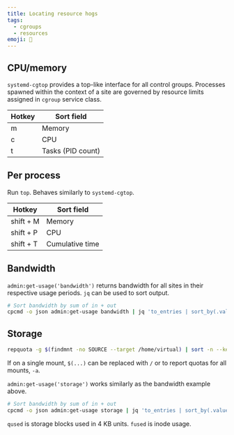 ```yaml
---
title: Locating resource hogs
tags:
  - cgroups
  - resources
emoji: 🐷
---
```


## CPU/memory

`systemd-cgtop` provides a top-like interface for all control groups. Processes spawned within the context of a site are governed by resource limits assigned in `cgroup` service class.

| Hotkey | Sort field        |
| ------ | ----------------- |
| m      | Memory            |
| c      | CPU               |
| t      | Tasks (PID count) |

## Per process

Run `top`. Behaves similarly to `systemd-cgtop`.

| Hotkey    | Sort field      |
| --------- | --------------- |
| shift + M | Memory          |
| shift + P | CPU             |
| shift + T | Cumulative time |

## Bandwidth

`admin:get-usage('bandwidth')` returns bandwidth for all sites in their respective usage periods. `jq` can be used to sort output.

```bash
# Sort bandwidth by sum of in + out
cpcmd -o json admin:get-usage bandwidth | jq 'to_entries | sort_by(.value.sum)'
```

## Storage

```bash
repquota -g $(findmnt -no SOURCE --target /home/virtual) | sort -n --key=3
```

If on a single mount, `$(...)` can be replaced with `/` or to report quotas for all mounts, `-a`.

`admin:get-usage('storage')` works similarly as the bandwidth example above.

```bash
# Sort bandwidth by sum of in + out
cpcmd -o json admin:get-usage storage | jq 'to_entries | sort_by(.value.qused)'
```

`qused` is storage blocks used in 4 KB units. `fused` is inode usage.

